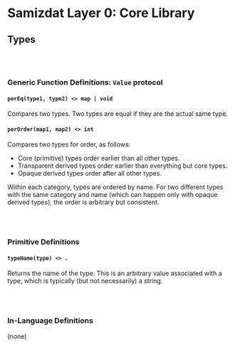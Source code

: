 Samizdat Layer 0: Core Library
==============================

Types
----

<br><br>
### Generic Function Definitions: `Value` protocol

#### `perEq(type1, type2) <> map | void`

Compares two types. Two types are equal if they are the actual same type.

#### `perOrder(map1, map2) <> int`

Compares two types for order, as follows:

* Core (primitive) types order earlier than all other types.
* Transparent derived types order earlier than everything but core types.
* Opaque derived types order after all other types.

Within each category, types are ordered by name. For two different types
with the same category and name (which can happen only with opaque derived
types), the order is arbitrary but consistent.


<br><br>
### Primitive Definitions

#### `typeName(type) <> .`

Returns the name of the type. This is an arbitrary value associated with
a type, which is typically (but not necessarily) a string.


<br><br>
### In-Language Definitions

(none)
